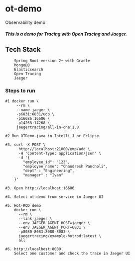 # ot-demo
Observability demo


##### This is a demo for Tracing with Open Tracing and Jaeger.

## Tech Stack
        Spring Boot version 2+ with Gradle
        MongoDB 
        Elasticsearch 
        Open Tracing
        Jaeger

### Steps to run

    #1 docker run \
         --rm \
         --name jaeger \
         -p6831:6831/udp \
         -p16686:16686 \
         -p14268:14268 \
         jaegertracing/all-in-one:1.8
    
    #2 Run OTDemo.java in Intelli J or Eclipse
    
    #3. curl -X POST \
          http://localhost:21000/emp/add \
          -H 'Content-Type: application/json' \
          -d '{
        	"employee_id": "123",
        	"employee_name": "Chandresh Pancholi",
        	"dept" : "Engineering",
        	"manager" : "Ivan"
        }'
    
    #3. Open http://localhost:16686
    
    #4. Select ot-demo from service in Jaeger UI
    
    #5. Hot-ROD demo
        docker run \
          --rm \
          --link jaeger \
          --env JAEGER_AGENT_HOST=jaeger \
          --env JAEGER_AGENT_PORT=6831 \
          -p8080-8083:8080-8083 \
          jaegertracing/example-hotrod:latest \
          all
    
    #6. http://localhost:8080. 
        Select one customer and check the trace in Jaeger UI
    

